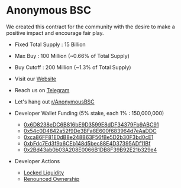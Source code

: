 # Anonymous BSC


We created this contract for the community with the desire to make a positive impact and encourage fair play.

* Fixed Total Supply : 15 Billion
* Max Buy : 100 Million (~0.66% of Total Supply)
* Buy Cutoff : 200 Million (~1.3% of Total Supply)

* Visit our [Website](https://4n0nym0u5.com)
* Reach us on [Telegram](https://t.me/anonymousbsc)
* Let's hang out [r/AnonymousBSC](https://www.reddit.com/r/AnonymousBSC/)

* Developer Wallet Funding (5% stake, each 1% : 150,000,000)
  * [0x6D8238eDC6B816bE9D3599E8dDF34379Fb9ABC91](https://bscscan.com/tx/0x71dccd9808eca5e9bf1cde9583abfeb39d53bd22a8f1377170d48b4a15a547e1)
  * [0x54c0D4842a52f9De3BFa8E600f683964d7eAaDDC](https://bscscan.com/tx/0xe0a6c7de82ff025d17002ebaf881e44599781eb95a3c533e90b924f86ef0fbfb)
  * [0xca86FF81E0dB8e248B63F56fBe5D2b30F3bd0cE1](https://bscscan.com/tx/0x4bf9da32da284b79c812361f99df5a2bdecab2c8fb14c4a907ab491c46da8fe1)
  * [0xbFdc7Ed3f9a6CEb148d5bec88E4D37395ADf11Bf](https://bscscan.com/tx/0x111b71b2761f4d8b008b2a0eb7f4b5de3b3e15a44655da4e0243c07294bd0e3d)
  * [0x2Bd43ab0b03A208E0066B1DB8F39B92E21b329e4](https://bscscan.com/tx/0x7970c5a339de565b2c12f35b4bb5c7f3149643bc86b86fbcbce807c7735c6182)

* Developer Actions
  * [Locked Liquidity](https://dxsale.app/app/pages/dxlockview?id=0&add=0xAB10E30Cf9a06a8d061B74851409EE4238efc04c&type=lplock&chain=BSC)
  * [Renounced Ownership](https://bscscan.com/tx/0x215c2dd43457972a71fcb259c018381a55cdedb3d6dee87bee785c63f4f5e7fb)
